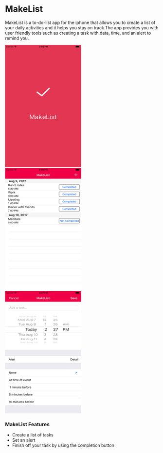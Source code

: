 # MakeList
MakeList is a to-do-list app for the iphone that allows you to create a list of your daily activities and it helps you stay on track.The app provides you with user friendly tools such as creating a task with data, time, and an alert to remind you.


<div class="well text-center">
  <div class="container row">
    <div class="col-md-4">
      <a href="#"><img src="ml1.jpg" alt="Image 1" height="400" width="250" /></a>    
    </div>
    <div class="col-md-4">
        <a href="#"><img src="ml3.jpg" alt="Image 2"  height="400" width="250" /></a> 
    </div>
    <div class="col-md-4">
        <a href="#"><img src="ml2.jpg" alt="Image 3"  height="400" width="250" /></a> 
    </div>
  </div>
</div>

### MakeList Features
- Create a list of tasks
- Set an alert
- Finish off your task by using the completion button

